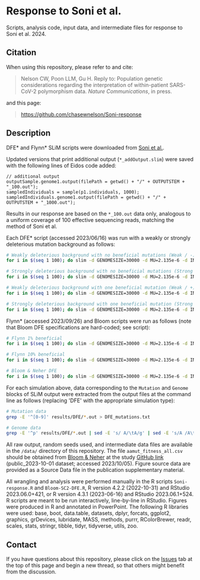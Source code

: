# Response to Soni et al.
Scripts, analysis code, input data, and intermediate files for response to Soni et al. 2024.

## <a name="citation"></a>Citation

When using this repository, please refer to and cite:

>Nelson CW, Poon LLM, Gu H. Reply to: Population genetic considerations regarding the interpretation of within-patient SARS-CoV-2 polymorphism data. *Nature Communications*, in press.

and this page:

>https://github.com/chasewnelson/Soni-response

## <a name="description"></a>Description

DFE\* and Flynn\* SLiM scripts were downloaded from [Soni et al.](https://github.com/vivaksoni/Gu_etal_2023_response/tree/main/scripts).

Updated versions that print additional output (`*_addOutput.slim`) were saved with the following lines of Eidos code added:

```eidos
// additional output
outputSample.genome1.output(filePath = getwd() + "/" + OUTPUTSTEM + "_100.out");
sampledIndividuals = sample(p1.individuals, 1000);
sampledIndividuals.genome1.output(filePath = getwd() + "/" + OUTPUTSTEM + "_1000.out");
```

Results in our response are based on the `*_100.out` data only, analogous to a uniform coverage of 100 effective sequencing reads, matching the method of Soni et al.

Each DFE\* script (accessed 2023/06/16) was run with a weakly or strongly deleterious mutation background as follows:

```bash
# Weakly deleterious background with no beneficial mutations (Weak / -)
for i in $(seq 1 100); do slim -d GENOMESIZE=30000 -d MU=2.135e-6 -d INIT=1 -d K=1e5 -d REPRO=1 -d RUNTIME=168 -d R=5.5e-5 -d XI=0 -d BURSTN=100 -d "OUTPUTSTEM='results/DFE/DFE1_rep$i'" -d d_f0=0.1 -d d_f1=0.7 -d d_f2=0.1 -d d_f3=0.1 -d simID="$i" sc2_DFE_addOutput.slim > results/DFE/DFE1_rep${i}.log; done;

# Strongly deleterious background with no beneficial mutations (Strong / -)
for i in $(seq 1 100); do slim -d GENOMESIZE=30000 -d MU=2.135e-6 -d INIT=1 -d K=1e5 -d REPRO=1 -d RUNTIME=168 -d R=5.5e-5 -d XI=0 -d BURSTN=100 -d "OUTPUTSTEM='results/DFE/DFE2_rep$i'" -d d_f0=0.1 -d d_f1=0.1 -d d_f2=0.1 -d d_f3=0.7 -d simID="$i" sc2_DFE_addOutput.slim > results/DFE/DFE2_rep${i}.log; done;

# Weakly deleterious background with one beneficial mutation (Weak / +)
for i in $(seq 1 100); do slim -d GENOMESIZE=30000 -d MU=2.135e-6 -d INIT=1 -d K=1e5 -d REPRO=1 -d RUNTIME=168 -d R=5.5e-5 -d XI=0 -d BURSTN=100 -d "OUTPUTSTEM='results/DFE_beneficial/DFE1_rep$i'" -d d_f0=0.1 -d d_f1=0.7 -d d_f2=0.1 -d d_f3=0.1 -d simID="$i" sc2_DFE_beneficial_addOutput.slim > results/DFE_beneficial/DFE1_rep${i}.log; done;

# Strongly deleterious background with one beneficial mutation (Strong / +)
for i in $(seq 1 100); do slim -d GENOMESIZE=30000 -d MU=2.135e-6 -d INIT=1 -d K=1e5 -d REPRO=1 -d RUNTIME=168 -d R=5.5e-5 -d XI=0 -d BURSTN=100 -d "OUTPUTSTEM='results/DFE_beneficial/DFE2_rep$i'" -d d_f0=0.1 -d d_f1=0.1 -d d_f2=0.1 -d d_f3=0.7 -d simID="$i" sc2_DFE_beneficial_addOutput.slim > results/DFE_beneficial/DFE2_rep${i}.log; done;
```

Flynn\* (accessed 2023/09/26) and Bloom scripts were run as follows (note that Bloom DFE specifications are hard-coded; see script):

```bash
# Flynn 1% beneficial
for i in $(seq 1 100); do slim -d GENOMESIZE=30000 -d MU=2.135e-6 -d INIT=1 -d K=1e3 -d REPRO=1 -d RUNTIME=168 -d R=5.5e-5 -d XI=0 -d BURSTN=100 -d "OUTPUTSTEM='results/Flynn1pct/Flynn1pct_rep$i'" -d d_f0=0.542 -d d_f1=0.112 -d d_f2=0.02 -d d_f3=0.326 -d d_fb=0.01 -d simID="$i" sc2_Flynn_etal_DFE_addOutput.slim > results/Flynn1pct/Flynn1pct_rep${i}.log; done;

# Flynn 10% beneficial
for i in $(seq 1 100); do slim -d GENOMESIZE=30000 -d MU=2.135e-6 -d INIT=1 -d K=1e3 -d REPRO=1 -d RUNTIME=168 -d R=5.5e-5 -d XI=0 -d BURSTN=100 -d "OUTPUTSTEM='results/Flynn10pct/Flynn10pct_rep$i'" -d d_f0=0.445 -d d_f1=0.112 -d d_f2=0.02 -d d_f3=0.326 -d d_fb=0.097 -d simID="$i" sc2_Flynn_etal_DFE_addOutput.slim > results/Flynn10pct/Flynn10pct_rep${i}.log; done;

# Bloom & Neher DFE
for i in $(seq 1 100); do slim -d GENOMESIZE=30000 -d MU=2.135e-6 -d INIT=1 -d K=1e3 -d REPRO=1 -d RUNTIME=168 -d R=5.5e-5 -d "OUTPUTSTEM='results/BloomDFE/BloomDFE_rep$i'" -d simID="$i" sc2_BloomDFE.slim > results/BloomDFE/BloomDFE_rep${i}.log; done;
```

For each simulation above, data corresponding to the `Mutation` and `Genome` blocks of SLiM output were extracted from the output files at the command line as follows (replacing 'DFE' with the appropriate simulation type):

```bash
# Mutation data
grep -E '^[0-9]' results/DFE/*.out > DFE_mutations.txt

# Genome data
grep -E '^p' results/DFE/*.out | sed -E 's/ A/\tA/g' | sed -E 's/A /A\t/g' | sed -E 's/ /,/g' > DFE_genomes.txt
```

All raw output, random seeds used, and intermediate data files are available in the `/data/` directory of this repository. The file `aamut_fitness_all.csv` should be obtained from [Bloom & Neher](https://academic.oup.com/ve/article/9/2/vead055/7265011) at the study [GitHub link](https://raw.githubusercontent.com/jbloomlab/SARS2-mut-fitness/main/results/aa_fitness/aamut_fitness_all.csv) (public_2023-10-01 dataset; accessed 2023/10/05). Figure source data are provided as a Source Data file in the publication supplementary material.

All wrangling and analysis were performed manually in the R scripts `Soni-response.R` and `Bloom-SC2-DFE.R`, R version 4.2.2 (2022-10-31) and RStudio 2023.06.0+421, or R version 4.3.1 (2023-06-16) and RStudio 2023.06.1+524. R scripts are meant to be run interactively, line-by-line in RStudio. Figures were produced in R and annotated in PowerPoint. The following R libraries were used: base, boot, data.table, datasets, dplyr, forcats, ggplot2, graphics, grDevices, lubridate, MASS, methods, purrr, RColorBrewer, readr, scales, stats, stringr, tibble, tidyr, tidyverse, utils, zoo. 

## <a name="contact"></a>Contact
If you have questions about this repository, please click on the <a target="_blank" href="https://github.com/chasewnelson/Soni-response/issues">Issues</a> tab at the top of this page and begin a new thread, so that others might benefit from the discussion.
